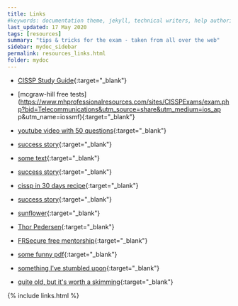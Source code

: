 ```yaml
---
title: Links
#keywords: documentation theme, jekyll, technical writers, help authoring tools, hat replacements
last_updated: 17 May 2020
tags: [resources]
summary: "tips & tricks for the exam - taken from all over the web"
sidebar: mydoc_sidebar
permalink: resources_links.html
folder: mydoc
---
```



- [CISSP Study Guide](https://simonowens157.gitlab.io/cissp/){:target="_blank"}

- [mcgraw-hill free tests](https://www.mhprofessionalresources.com/sites/CISSPExams/exam.php?bid=Telecommunications&utm_source=share&utm_medium=ios_ap
p&utm_name=iossmf){:target="_blank"}

- [youtube video with 50 questions](https://www.youtube.com/watch?v=-21VY4IDzew&feature=youtu.be&utm_source=share&utm_medium=ios_app&utm_name=iossmf){:target="_blank"}


- [success story](https://satiex.net/2019/10/25/certified-information-systems-security-professional/){:target="_blank"}
- [some text](https://luc.desfosses.fr/CISSP/){:target="_blank"}
- [success story](https://www.securityartwork.es/2019/04/05/cissp-certificate-ii-personal-experience/){:target="_blank"}
- [cissp in 30 days recipe](https://www.linkedin.com/pulse/cissp-easy-way-30-day-plan-jeremiah-walker/){:target="_blank"}
- [success story](https://medium.com/@tho.le/my-passing-cissp-recipe-may-2019-8d8f893e77e3){:target="_blank"}
- [sunflower](https://github.com/so87/CISSP-Study-Guide/blob/master/StudyNotes.pdf){:target="_blank"}
- [Thor Pedersen](https://thorteaches.com/){:target="_blank"}
- [FRSecure free mentorship](https://frsecure.com/cissp-mentor-program/){:target="_blank"}
- [some funny pdf](https://zineausa.com/blog/wp-content/uploads/2019/09/CISSP-STUDY.pdf){:target="_blank"}
- [something I've stumbled upon](https://cromwell-intl.com/cybersecurity/isc2-cissp/){:target="_blank"}
- [quite old, but it's worth a skimming](https://josephdelgadillo.com/cissp-testprep-cheatsheet/){:target="_blank"}


{% include links.html %}
